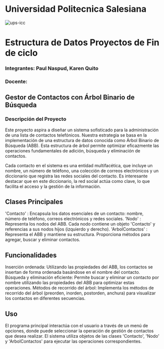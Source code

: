 # Universidad Politecnica Salesiana 
![ups-icc](https://github.com/PaulSebastianNaspud/estructura-u2-pratica3/assets/131235143/d8801de9-eea7-49f5-9594-fe27f5d55528) 

# Estructura de Datos Proyectos de Fin de ciclo

### Integrantes: Paul Naspud, Karen Quito
### Docente: 

## Gestor de Contactos con Árbol Binario de Búsqueda
### Descripción del Proyecto
Este proyecto aspira a diseñar un sistema sofisticado para la administración de una lista de contactos telefónicos. Nuestra estrategia se basa en la implementación de una estructura de datos conocida como Árbol Binario de Búsqueda (ABB). Esta estructura de árbol permite optimizar eficazmente las operaciones fundamentales de adición, búsqueda y eliminación de contactos.

Cada contacto en el sistema es una entidad multifacética, que incluye un nombre, un número de teléfono, una colección de correos electrónicos y un diccionario que registra las redes sociales del contacto. Es interesante destacar que en este diccionario, la red social actúa como clave, lo que facilita el acceso y la gestión de la información.

## Clases Principales
'Contacto' : Encapsula los datos esenciales de un contacto: nombre, número de teléfono, correos electrónicos y redes sociales.
'Nodo' : Representa los nodos del ABB. Cada nodo contiene un objeto 'Contacto' y referencias a sus nodos hijos (izquierdo y derecho).
'ArbolContactos' : Representa el ABB y mantiene su estructura. Proporciona métodos para agregar, buscar y eliminar contactos.
## Funcionalidades
Inserción ordenada: Utilizando las propiedades del ABB, los contactos se insertan de forma ordenada basándose en el nombre del contacto.
Búsqueda y eliminación eficiente: Permite buscar y eliminar un contacto por nombre utilizando las propiedades del ABB para optimizar estas operaciones.
Métodos de recorrido del árbol: Implementa los métodos de recorrido del árbol (preorden, inorden, postorden, anchura) para visualizar los contactos en diferentes secuencias.
## Uso
El programa principal interactúa con el usuario a través de un menú de opciones, donde puede seleccionar la operación de gestión de contactos que desea realizar. El sistema utiliza objetos de las clases 'Contacto', 'Nodo' y 'ArbolContactos' para ejecutar las operaciones correspondientes.
